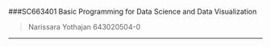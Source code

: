###SC663401 Basic Programming for Data Science and Data Visualization
>Narissara Yothajan 643020504-0
--------------
